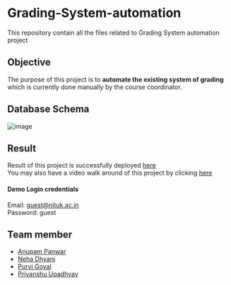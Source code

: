 # Grading-System-automation
This repository contain all the files related to Grading System automation project
<br>

## Objective
The purpose of this project is to <strong>automate the existing system of grading</strong> which is currently done manually by the course coordinator.
<br>

## Database Schema
![image](https://user-images.githubusercontent.com/65714751/138600169-5b891b83-e005-4151-8558-50de67f6946c.png)

## Result
Result of this project is successfully deployed [here](https://slpappn.infinityfreeapp.com/)
<br>
You may also have a video walk around of this project by clicking [here](https://youtu.be/sdnF1G92LDQ)
#### Demo Login credentials
Email: guest@nituk.ac.in
<br>
Password: guest

## Team member
* [Anupam Panwar](https://www.linkedin.com/in/anupam-panwar/)
* [Neha Dhyani](https://www.linkedin.com/in/neha-dhyani-124226211)
* [Purvi Goyal](https://www.linkedin.com/in/purvi-goyal-56b2811a7)
* [Priyanshu Upadhyay](https://www.linkedin.com/in/priyanshu-upadhyay-3705431a8)
